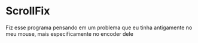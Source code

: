 # ScrollFix
 Fiz esse programa pensando em um problema que eu tinha antigamente no meu mouse, mais especificamente no encoder dele
